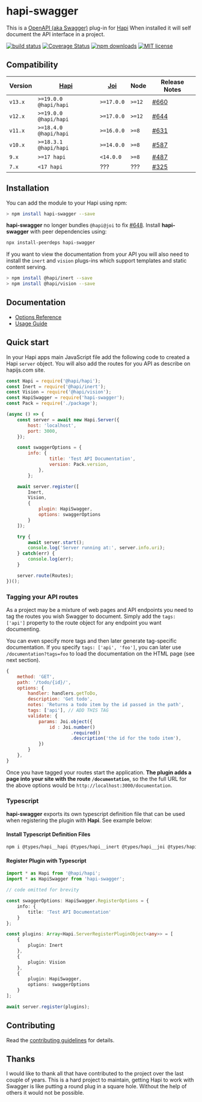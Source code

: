 # hapi-swagger

This is a [OpenAPI (aka Swagger)](https://openapis.org/) plug-in for [Hapi](https://hapi.dev/) When installed it will self document the API interface
in a project.

[![build status](https://img.shields.io/travis/glennjones/hapi-swagger.svg?style=for-the-badge)](http://travis-ci.org/glennjones/hapi-swagger)
[![Coverage Status](https://img.shields.io/coveralls/glennjones/hapi-swagger/dev.svg?style=for-the-badge)](https://coveralls.io/r/glennjones/hapi-swagger)
[![npm downloads](https://img.shields.io/npm/dm/hapi-swagger.svg?style=for-the-badge)](https://www.npmjs.com/package/hapi-swagger)
[![MIT license](http://img.shields.io/badge/license-MIT-blue.svg?style=for-the-badge)](https://raw.github.com/glennjones/hapi-swagger/master/license.txt)

## Compatibility

| Version | [Hapi](https://github.com/hapijs/hapi) | [Joi](https://github.com/hapijs/joi) | Node   | Release Notes                                                 |
| ------- | -------------------------------------- | ------------------------------------ | ------ | ------------------------------------------------------------- |
| `v13.x` | `>=19.0.0 @hapi/hapi`                  | `>=17.0.0`                           | `>=12` | [#660](https://github.com/glennjones/hapi-swagger/issues/660) |
| `v12.x` | `>=19.0.0 @hapi/hapi`                  | `>=17.0.0`                           | `>=12` | [#644](https://github.com/glennjones/hapi-swagger/issues/644) |
| `v11.x` | `>=18.4.0 @hapi/hapi`                  | `>=16.0.0`                           | `>=8`  | [#631](https://github.com/glennjones/hapi-swagger/issues/631) |
| `v10.x` | `>=18.3.1 @hapi/hapi`                  | `>=14.0.0`                           | `>=8`  | [#587](https://github.com/glennjones/hapi-swagger/issues/587) |
| `9.x`   | `>=17 hapi`                            | `<14.0.0`                            | `>=8`  | [#487](https://github.com/glennjones/hapi-swagger/issues/487) |
| `7.x`   | `<17 hapi`                             | ???                                  | ???    | [#325](https://github.com/glennjones/hapi-swagger/issues/325) |

## Installation

You can add the module to your Hapi using npm:

```bash
> npm install hapi-swagger --save
```

**hapi-swagger** no longer bundles `@hapi@joi` to fix [#648](https://github.com/glennjones/hapi-swagger/issues/648). Install **hapi-swagger** with peer dependencies using:

```bash
npx install-peerdeps hapi-swagger
```

If you want to view the documentation from your API you will also need to install the `inert` and `vision` plugs-ins which support templates and static
content serving.

```bash
> npm install @hapi/inert --save
> npm install @hapi/vision --save
```

## Documentation

-   [Options Reference](optionsreference.md)
-   [Usage Guide](usageguide.md)

## Quick start

In your Hapi apps main JavaScript file add the following code to created a Hapi `server` object. You will also add the routes for you API as describe on hapijs.com site.

```Javascript
const Hapi = require('@hapi/hapi');
const Inert = require('@hapi/inert');
const Vision = require('@hapi/vision');
const HapiSwagger = require('hapi-swagger');
const Pack = require('./package');

(async () => {
    const server = await new Hapi.Server({
        host: 'localhost',
        port: 3000,
    });

    const swaggerOptions = {
        info: {
                title: 'Test API Documentation',
                version: Pack.version,
            },
        };

    await server.register([
        Inert,
        Vision,
        {
            plugin: HapiSwagger,
            options: swaggerOptions
        }
    ]);

    try {
        await server.start();
        console.log('Server running at:', server.info.uri);
    } catch(err) {
        console.log(err);
    }

    server.route(Routes);
})();
```

### Tagging your API routes

As a project may be a mixture of web pages and API endpoints you need to tag the routes you wish Swagger to
document. Simply add the `tags: ['api']` property to the route object for any endpoint you want documenting.

You can even specify more tags and then later generate tag-specific documentation. If you specify
`tags: ['api', 'foo']`, you can later use `/documentation?tags=foo` to load the documentation on the
HTML page (see next section).

```Javascript
{
    method: 'GET',
    path: '/todo/{id}/',
    options: {
        handler: handlers.getToDo,
        description: 'Get todo',
        notes: 'Returns a todo item by the id passed in the path',
        tags: ['api'], // ADD THIS TAG
        validate: {
            params: Joi.object({
                id : Joi.number()
                        .required()
                        .description('the id for the todo item'),
            })
        }
    },
}
```

Once you have tagged your routes start the application. **The plugin adds a page into your site with the route `/documentation`**,
so the the full URL for the above options would be `http://localhost:3000/documentation`.

### Typescript

**hapi-swagger** exports its own typescript definition file that can be used when registering the plugin with **Hapi**. See example below:

#### Install Typescript Definition Files

```sh
npm i @types/hapi__hapi @types/hapi__inert @types/hapi__joi @types/hapi__vision @types/node hapi-swagger --save-dev
```

#### Register Plugin with Typescript

```typescript
import * as Hapi from '@hapi/hapi';
import * as HapiSwagger from 'hapi-swagger';

// code omitted for brevity

const swaggerOptions: HapiSwagger.RegisterOptions = {
    info: {
        title: 'Test API Documentation'
    }
};

const plugins: Array<Hapi.ServerRegisterPluginObject<any>> = [
    {
        plugin: Inert
    },
    {
        plugin: Vision
    },
    {
        plugin: HapiSwagger,
        options: swaggerOptions
    }
];

await server.register(plugins);
```

## Contributing

Read the [contributing guidelines](./.github/CONTRIBUTING.md) for details.

## Thanks

I would like to thank all that have contributed to the project over the last couple of years. This is a hard project to maintain, getting Hapi to work with Swagger is like putting a round plug in a square hole. Without the help of others it would not be possible.
